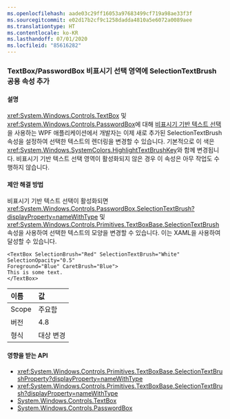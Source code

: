```yaml
---
ms.openlocfilehash: aade03c29ff16053a97683499cf719a98ae33f3f
ms.sourcegitcommit: e02d17b2cf9c1258dadda4810a5e6072a0089aee
ms.translationtype: HT
ms.contentlocale: ko-KR
ms.lasthandoff: 07/01/2020
ms.locfileid: "85616282"
---
```

### <a name="add-selectiontextbrush-public-property-to-textboxpasswordbox-non-adorner-selection"></a>TextBox/PasswordBox 비표시기 선택 영역에 SelectionTextBrush 공용 속성 추가

#### <a name="details"></a>설명

<xref:System.Windows.Controls.TextBox> 및 <xref:System.Windows.Controls.PasswordBox>에 대해 [비표시기 기반 텍스트 선택](https://github.com/Microsoft/dotnet/blob/master/Documentation/compatibility/wpf-TextBox-PasswordBox-text-selection-does-not-follow-system-colors.md)을 사용하는 WPF 애플리케이션에서 개발자는 이제 새로 추가된 SelectionTextBrush 속성을 설정하여 선택한 텍스트의 렌더링을 변경할 수 있습니다.  기본적으로 이 색은 <xref:System.Windows.SystemColors.HighlightTextBrushKey>와 함께 변경됩니다.  비표시기 기반 텍스트 선택 영역이 활성화되지 않은 경우 이 속성은 아무 작업도 수행하지 않습니다.

#### <a name="suggestion"></a>제안 해결 방법

비표시기 기반 텍스트 선택이 활성화되면 <xref:System.Windows.Controls.PasswordBox.SelectionTextBrush?displayProperty=nameWithType> 및 <xref:System.Windows.Controls.Primitives.TextBoxBase.SelectionTextBrush> 속성을 사용하여 선택한 텍스트의 모양을 변경할 수 있습니다. 이는 XAML을 사용하여 달성할 수 있습니다.

<pre><code class="lang-xaml">&lt;TextBox SelectionBrush=&quot;Red&quot; SelectionTextBrush=&quot;White&quot;  SelectionOpacity=&quot;0.5&quot;&#13;&#10;Foreground=&quot;Blue&quot; CaretBrush=&quot;Blue&quot;&gt;&#13;&#10;This is some text.&#13;&#10;&lt;/TextBox&gt;&#13;&#10;</code></pre>

| 이름    | 값       |
|:--------|:------------|
| Scope   | 주요함       |
| 버전 | 4.8         |
| 형식    | 대상 변경 |

#### <a name="affected-apis"></a>영향을 받는 API

- <xref:System.Windows.Controls.Primitives.TextBoxBase.SelectionTextBrushProperty?displayProperty=nameWithType>
- <xref:System.Windows.Controls.Primitives.TextBoxBase.SelectionTextBrush?displayProperty=nameWithType>
- [System.Windows.Controls.TextBox](xref:System.Windows.Controls.TextBox)
- [System.Windows.Controls.PasswordBox](xref:System.Windows.Controls.PasswordBox)
